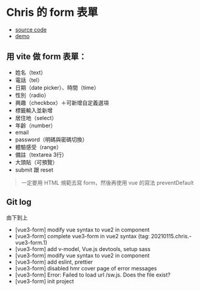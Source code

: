 # Chris 的 form 表單

- [source code](https://github.com/DeepJavaScript/vite-a-bit/tree/chris/vue3-form)
- [demo](https://deepjavascript.github.io/vite-a-bit/vue3-form/chris)

## 用 vite 做 form 表單：

- 姓名（text）
- 電話（tel）
- 日期（date picker）、時間（time）
- 性別（radio）
- 興趣（checkbox）＋可新增自定義選項
- 標籤輸入並新增
- 居住地（select）
- 年齡（number）
- email
- password（明碼與密碼切換）
- 體驗感受（range）
- 備註（textarea 3行）
- 大頭貼（可預覽）
- submit 跟 reset

> 一定要用 HTML 規範去寫 form，然後再使用 vue 的寫法 preventDefault

## Git log

由下到上

- [vue3-form] modify vue syntax to vue2 in component
- [vue3-form] complete vue3-form in vue2 syntax  (tag: 20210115.chris.- vue3-form.1)
- [vue3-form] add v-model, Vue.js devtools, setup sass
- [vue3-form] modify vue syntax to vue2 in component
- [vue3-form] add eslint, prettier
- [vue3-form] disabled hmr cover page of error messages
- [vue3-form] Error: Failed to load url /sw.js. Does the file exist?
- [vue3-form] init project
